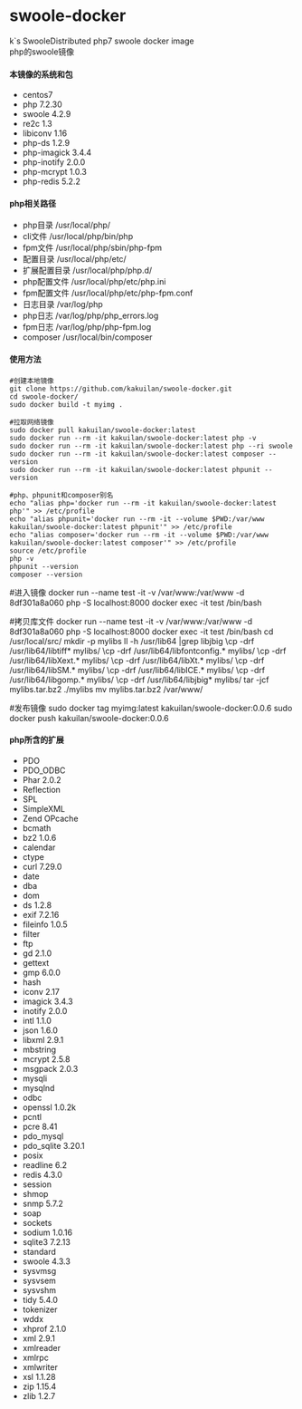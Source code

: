 # swoole-docker
k`s SwooleDistributed php7 swoole docker image   
php的swoole镜像


#### 本镜像的系统和包
- centos7
- php 7.2.30
- swoole 4.2.9
- re2c 1.3
- libiconv 1.16
- php-ds 1.2.9
- php-imagick 3.4.4
- php-inotify 2.0.0
- php-mcrypt 1.0.3
- php-redis 5.2.2

#### php相关路径
- php目录 /usr/local/php/
- cli文件 /usr/local/php/bin/php
- fpm文件 /usr/local/php/sbin/php-fpm
- 配置目录 /usr/local/php/etc/
- 扩展配置目录 /usr/local/php/php.d/
- php配置文件 /usr/local/php/etc/php.ini
- fpm配置文件 /usr/local/php/etc/php-fpm.conf
- 日志目录 /var/log/php
- php日志 /var/log/php/php_errors.log
- fpm日志 /var/log/php/php-fpm.log
- composer /usr/local/bin/composer


#### 使用方法
```shell
#创建本地镜像
git clone https://github.com/kakuilan/swoole-docker.git
cd swoole-docker/
sudo docker build -t myimg .

#拉取网络镜像
sudo docker pull kakuilan/swoole-docker:latest
sudo docker run --rm -it kakuilan/swoole-docker:latest php -v
sudo docker run --rm -it kakuilan/swoole-docker:latest php --ri swoole
sudo docker run --rm -it kakuilan/swoole-docker:latest composer --version
sudo docker run --rm -it kakuilan/swoole-docker:latest phpunit --version

#php、phpunit和composer别名
echo "alias php='docker run --rm -it kakuilan/swoole-docker:latest php'" >> /etc/profile
echo "alias phpunit='docker run --rm -it --volume $PWD:/var/www kakuilan/swoole-docker:latest phpunit'" >> /etc/profile
echo "alias composer='docker run --rm -it --volume $PWD:/var/www kakuilan/swoole-docker:latest composer'" >> /etc/profile
source /etc/profile
php -v
phpunit --version
composer --version
```

#进入镜像
docker run --name test -it -v /var/www:/var/www -d 8df301a8a060 php -S localhost:8000
docker exec -it test /bin/bash

#拷贝库文件
docker run --name test -it -v /var/www:/var/www -d 8df301a8a060 php -S localhost:8000
docker exec -it test /bin/bash
cd /usr/local/src/
mkdir -p mylibs
ll -h /usr/lib64 |grep libjbig
\cp -drf /usr/lib64/libtiff* mylibs/
\cp -drf /usr/lib64/libfontconfig.* mylibs/
\cp -drf /usr/lib64/libXext.* mylibs/
\cp -drf /usr/lib64/libXt.* mylibs/
\cp -drf /usr/lib64/libSM.* mylibs/
\cp -drf /usr/lib64/libICE.* mylibs/
\cp -drf /usr/lib64/libgomp.* mylibs/
\cp -drf /usr/lib64/libjbig* mylibs/
tar -jcf mylibs.tar.bz2 ./mylibs
mv mylibs.tar.bz2 /var/www/

#发布镜像
sudo docker tag myimg:latest kakuilan/swoole-docker:0.0.6
sudo docker push kakuilan/swoole-docker:0.0.6

#### php所含的扩展
- PDO
- PDO_ODBC
- Phar 2.0.2
- Reflection
- SPL
- SimpleXML
- Zend OPcache
- bcmath
- bz2 1.0.6
- calendar
- ctype
- curl 7.29.0
- date
- dba
- dom
- ds 1.2.8
- exif 7.2.16
- fileinfo 1.0.5
- filter
- ftp
- gd 2.1.0
- gettext
- gmp 6.0.0
- hash
- iconv 2.17
- imagick 3.4.3
- inotify 2.0.0
- intl 1.1.0
- json 1.6.0
- libxml 2.9.1
- mbstring
- mcrypt 2.5.8
- msgpack 2.0.3
- mysqli
- mysqlnd
- odbc
- openssl 1.0.2k
- pcntl
- pcre 8.41
- pdo_mysql
- pdo_sqlite 3.20.1
- posix
- readline 6.2
- redis 4.3.0
- session
- shmop
- snmp 5.7.2
- soap
- sockets
- sodium 1.0.16
- sqlite3 7.2.13
- standard
- swoole 4.3.3
- sysvmsg
- sysvsem
- sysvshm
- tidy 5.4.0
- tokenizer
- wddx
- xhprof 2.1.0
- xml 2.9.1
- xmlreader
- xmlrpc
- xmlwriter
- xsl 1.1.28
- zip 1.15.4
- zlib 1.2.7

